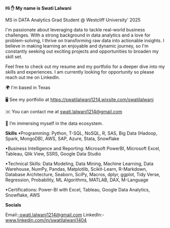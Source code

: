 **Hi ✋ My name is Swati Lalwani**


MS in DATA Analytics Grad Student @ Westcliff University' 2025


I'm passionate about leveraging data to tackle real-world business challenges. With a strong background in data analytics and a love for problem-solving, I thrive on transforming raw data into actionable insights. I believe in making learning an enjoyable and dynamic journey, so I'm constantly seeking out exciting projects and opportunities to broaden my skill set.

Feel free to check out my resume and my portfolio for a deeper dive into my skills and experiences. I am currently looking for opportunity so please reach out me on LinkedIn.

🌍  I'm based in Texas

🖥️  See my portfolio at https://swatilalwani1214.wixsite.com/swatilalwani

✉️  You can contact me at swati.lalwani1214@gmail.com

🧠  I’m immersing myself in the data ecosystem.

**Skills**
▪Programming: Python, T-SQL, NoSQL, R, SAS, Big Data (Hadoop, Spark, MongoDB), AWS, SAP, Azure, Stata, Snowflake

▪Business Intelligence and Reporting: Microsoft PowerBI, Microsoft Excel, Tableau, Qlik View, SSRS, Google Data Studio

▪Technical Skills: Data Modeling, Data Mining, Machine Learning, Data Warehouse, NumPy, Pandas, Matplotlib, Scikit-Learn, R-Markdown, Database Architecture,
Seaborn, SciPy, Macros, dplyr, ggplot, Tidy Verse, Regression, Probability, ML Algorithms, MATLAB, DAX, M-Language

▪Certifications: Power-BI with Excel, Tableau, Google Data Analytics, Snowflake, AWS

**Socials**

Email:-swati.lalwani1214@gmail.com
LinkedIn:-www.linkedin.com/in/swatilalwani1404 

